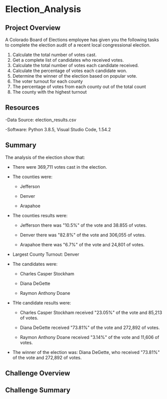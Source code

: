 # Election_Analysis

 ## Project Overview

 A Colorado Board of Elections employee has given you the following tasks to complete the election audit of a recent local congressional election.

 1. Calculate the total number of votes cast.
 2. Get a complete list of candidates who received votes. 
 3. Calculate the total number of votes each candidate received.
 4. Calculate the percentage of votes each candidate won. 
 5. Determine the winner of the election based on popular vote.
 6. The voter turnout for each county
 7. The percentage of votes from each county out of the total count
 8. The county with the highest turnout

 ## Resources

 -Data Source: election_results.csv

 -Software: Python 3.8.5, Visual Studio Code, 1.54.2

 ## Summary

 The analysis of the election show that:

 - There were 369,711 votes cast in the election.

 - The counties were:

    - Jefferson
    
    - Denver

    - Arapahoe

- The counties results were:

    - Jefferson there was "10.5%" of the vote and 38.855 of votes.
    
    - Denver there was "82.8%" of the vote and 306,055 of votes.

    - Arapahoe there was "6.7%" of the vote and 24,801 of votes.

- Largest County Turnout: Denver

 - The candidates were:

     - Charles Casper Stockham

     - Diana DeGette

     - Raymon Anthony Doane

 - THe candidate results were:

     - Charles Casper Stockham received "23.05%" of the vote and 85,213 of votes.

     - Diana DeGette received "73.81%" of the vote and 272,892 of votes.

     - Raymon Anthony Doane received "3.14%" of the vote and 11,606 of votes.


 - The winner of the election was:
     Diana DeGette, who received "73.81%" of the vote and 272,892 of votes.

 ## Challenge Overview

 ## Challenge Summary